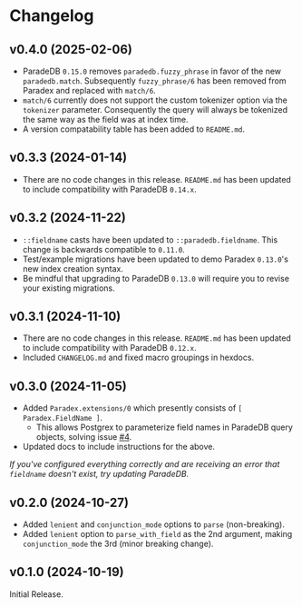 # Changelog

## v0.4.0 (2025-02-06)
* ParadeDB `0.15.0` removes `paradedb.fuzzy_phrase` in favor of the new `paradedb.match`. Subsequently `fuzzy_phrase/6` has been removed from Paradex and replaced with `match/6`.
* `match/6` currently does not support the custom tokenizer option via the `tokenizer` parameter. Consequently the query will always be tokenized the same way as the field was at index time.
* A version compatability table has been added to `README.md`.

## v0.3.3 (2024-01-14)
* There are no code changes in this release. `README.md` has been updated to include compatibility with ParadeDB `0.14.x`.

## v0.3.2 (2024-11-22)
* `::fieldname` casts have been updated to `::paradedb.fieldname`. This change is backwards compatible to `0.11.0`.
* Test/example migrations have been updated to demo Paradex `0.13.0`'s new index creation syntax.
* Be mindful that upgrading to ParadeDB `0.13.0` will require you to revise your existing migrations.

## v0.3.1 (2024-11-10)
* There are no code changes in this release. `README.md` has been updated to include compatibility with ParadeDB `0.12.x`.
* Included `CHANGELOG.md` and fixed macro groupings in hexdocs.

## v0.3.0 (2024-11-05)
* Added `Paradex.extensions/0` which presently consists of `[ Paradex.FieldName ]`.
  * This allows Postgrex to parameterize field names in ParadeDB query objects, solving issue [#4](https://github.com/Moosieus/paradex/issues/4).
* Updated docs to include instructions for the above.

*If you've configured everything correctly and are receiving an error that `fieldname` doesn't exist, try updating ParadeDB.*

## v0.2.0 (2024-10-27)
* Added `lenient` and `conjunction_mode` options to `parse` (non-breaking).
* Added `lenient` option to `parse_with_field` as the 2nd argument, making `conjunction_mode` the 3rd (minor breaking change).

## v0.1.0 (2024-10-19)
Initial Release.
